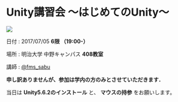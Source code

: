 # Unity講習会 〜はじめてのUnity〜

![](https://upload.wikimedia.org/wikipedia/commons/8/8a/Official_unity_logo.png)

日付 : 2017/07/05  **6限 （19:00-）**

場所 : 明治大学 中野キャンパス **408教室**

講師 : [@fms_sabu](https://twitter.com/fms_sabu)
 
**申し訳ありませんが、参加は学内の方のみとさせていただきます．**

当日は **Unity5.6.2のインストール** と、 **マウスの持参** をお願いします。